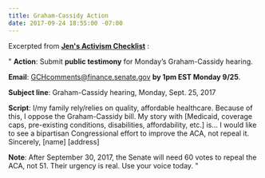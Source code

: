 ```yaml
---
title: Graham-Cassidy Action
date: 2017-09-24 18:55:00 -07:00
---
```


Excerpted from [**Jen's Activism Checklist**](https://jenniferhofmann.com/) :

"   **Action**: Submit **public testimony** for Monday’s Graham-Cassidy hearing.

**Email**: GCHcomments@finance.senate.gov 
**by 1pm EST Monday 9/25**.

**Subject line**: Graham-Cassidy hearing, Monday, Sept. 25, 2017

**Script**: 
I/my family rely/relies on quality, affordable healthcare. Because of this, I oppose the Graham-Cassidy bill. My story with [Medicaid, coverage caps, pre-existing conditions, disabilities, affordability, etc.] is… I would like to see a bipartisan Congressional effort to improve the ACA, not repeal it.
Sincerely, [name]
[address]

**Note**: After September 30, 2017, the Senate will need 60 votes to repeal the ACA, not 51. Their urgency is real. Use your voice today.   "

